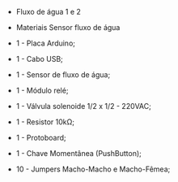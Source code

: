 * Fluxo de água 1 e 2 

* Materiais Sensor fluxo de água
* 1 - Placa Arduino;
* 1 - Cabo USB;
* 1 - Sensor de fluxo de água;
* 1 - Módulo relé;
* 1 - Válvula solenoide 1/2 x 1/2 - 220VAC;
* 1 - Resistor 10kΩ;
* 1 - Protoboard;
* 1 - Chave Momentânea (PushButton);
* 10 - Jumpers Macho-Macho e Macho-Fêmea;
